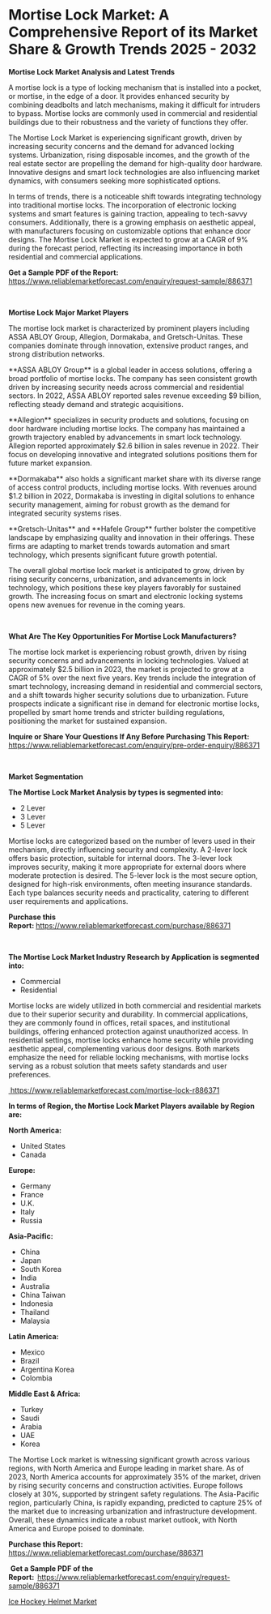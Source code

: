 <p><h1>Mortise Lock Market: A Comprehensive Report of its Market Share & Growth Trends 2025 - 2032</h1></p><p><strong>Mortise Lock Market Analysis and Latest Trends</strong></p>
<p><p>A mortise lock is a type of locking mechanism that is installed into a pocket, or mortise, in the edge of a door. It provides enhanced security by combining deadbolts and latch mechanisms, making it difficult for intruders to bypass. Mortise locks are commonly used in commercial and residential buildings due to their robustness and the variety of functions they offer.</p><p>The Mortise Lock Market is experiencing significant growth, driven by increasing security concerns and the demand for advanced locking systems. Urbanization, rising disposable incomes, and the growth of the real estate sector are propelling the demand for high-quality door hardware. Innovative designs and smart lock technologies are also influencing market dynamics, with consumers seeking more sophisticated options.</p><p>In terms of trends, there is a noticeable shift towards integrating technology into traditional mortise locks. The incorporation of electronic locking systems and smart features is gaining traction, appealing to tech-savvy consumers. Additionally, there is a growing emphasis on aesthetic appeal, with manufacturers focusing on customizable options that enhance door designs. The Mortise Lock Market is expected to grow at a CAGR of 9% during the forecast period, reflecting its increasing importance in both residential and commercial applications.</p></p>
<p><strong>Get a Sample PDF of the Report:&nbsp;</strong> <a href="https://www.reliablemarketforecast.com/enquiry/request-sample/886371?utm_campaign=2407&utm_medium=2&utm_source=Github&utm_content=ia&utm_term=08022025&utm_id=mortise-lock">https://www.reliablemarketforecast.com/enquiry/request-sample/886371</a></p>
<p>&nbsp;</p>
<p><strong>Mortise Lock Major Market Players</strong></p>
<p><p>The mortise lock market is characterized by prominent players including ASSA ABLOY Group, Allegion, Dormakaba, and Gretsch-Unitas. These companies dominate through innovation, extensive product ranges, and strong distribution networks.</p><p>**ASSA ABLOY Group** is a global leader in access solutions, offering a broad portfolio of mortise locks. The company has seen consistent growth driven by increasing security needs across commercial and residential sectors. In 2022, ASSA ABLOY reported sales revenue exceeding $9 billion, reflecting steady demand and strategic acquisitions.</p><p>**Allegion** specializes in security products and solutions, focusing on door hardware including mortise locks. The company has maintained a growth trajectory enabled by advancements in smart lock technology. Allegion reported approximately $2.6 billion in sales revenue in 2022. Their focus on developing innovative and integrated solutions positions them for future market expansion.</p><p>**Dormakaba** also holds a significant market share with its diverse range of access control products, including mortise locks. With revenues around $1.2 billion in 2022, Dormakaba is investing in digital solutions to enhance security management, aiming for robust growth as the demand for integrated security systems rises.</p><p>**Gretsch-Unitas** and **Hafele Group** further bolster the competitive landscape by emphasizing quality and innovation in their offerings. These firms are adapting to market trends towards automation and smart technology, which presents significant future growth potential.</p><p>The overall global mortise lock market is anticipated to grow, driven by rising security concerns, urbanization, and advancements in lock technology, which positions these key players favorably for sustained growth. The increasing focus on smart and electronic locking systems opens new avenues for revenue in the coming years.</p></p>
<p>&nbsp;</p>
<p><strong>What Are The Key Opportunities For Mortise Lock Manufacturers?</strong></p>
<p><p>The mortise lock market is experiencing robust growth, driven by rising security concerns and advancements in locking technologies. Valued at approximately $2.5 billion in 2023, the market is projected to grow at a CAGR of 5% over the next five years. Key trends include the integration of smart technology, increasing demand in residential and commercial sectors, and a shift towards higher security solutions due to urbanization. Future prospects indicate a significant rise in demand for electronic mortise locks, propelled by smart home trends and stricter building regulations, positioning the market for sustained expansion.</p></p>
<p><strong>Inquire or Share Your Questions If Any Before Purchasing This Report:</strong> <a href="https://www.reliablemarketforecast.com/enquiry/pre-order-enquiry/886371?utm_campaign=2407&utm_medium=2&utm_source=Github&utm_content=ia&utm_term=08022025&utm_id=mortise-lock">https://www.reliablemarketforecast.com/enquiry/pre-order-enquiry/886371</a></p>
<p>&nbsp;</p>
<p><strong>Market Segmentation</strong></p>
<p><strong>The Mortise Lock Market Analysis by types is segmented into:</strong></p>
<p><ul><li>2 Lever</li><li>3 Lever</li><li>5 Lever</li></ul></p>
<p><p>Mortise locks are categorized based on the number of levers used in their mechanism, directly influencing security and complexity. A 2-lever lock offers basic protection, suitable for internal doors. The 3-lever lock improves security, making it more appropriate for external doors where moderate protection is desired. The 5-lever lock is the most secure option, designed for high-risk environments, often meeting insurance standards. Each type balances security needs and practicality, catering to different user requirements and applications.</p></p>
<p><strong>Purchase this Report:&nbsp;</strong><a href="https://www.reliablemarketforecast.com/purchase/886371?utm_campaign=2407&utm_medium=2&utm_source=Github&utm_content=ia&utm_term=08022025&utm_id=mortise-lock">https://www.reliablemarketforecast.com/purchase/886371</a></p>
<p>&nbsp;</p>
<p><strong>The Mortise Lock Market Industry Research by Application is segmented into:</strong></p>
<p><ul><li>Commercial</li><li>Residential</li></ul></p>
<p><p>Mortise locks are widely utilized in both commercial and residential markets due to their superior security and durability. In commercial applications, they are commonly found in offices, retail spaces, and institutional buildings, offering enhanced protection against unauthorized access. In residential settings, mortise locks enhance home security while providing aesthetic appeal, complementing various door designs. Both markets emphasize the need for reliable locking mechanisms, with mortise locks serving as a robust solution that meets safety standards and user preferences.</p></p>
<p><a href="https://www.reliablemarketforecast.com/mortise-lock-r886371?utm_campaign=2407&utm_medium=2&utm_source=Github&utm_content=ia&utm_term=08022025&utm_id=mortise-lock">&nbsp;https://www.reliablemarketforecast.com/mortise-lock-r886371</a></p>
<p><strong>In terms of Region, the Mortise Lock Market Players available by Region are:</strong></p>
<p>
    <p> <strong> North America: </strong>
        <ul>
            <li>United States</li>
            <li>Canada</li>
        </ul>
        </p> 
    <p> <strong> Europe: </strong>
        <ul>
            <li>Germany</li>
            <li>France</li>
            <li>U.K.</li>
            <li>Italy</li>
            <li>Russia</li>
        </ul>
        </p> 
    <p> <strong> Asia-Pacific: </strong>
        <ul>
            <li>China</li>
            <li>Japan</li>
            <li>South Korea</li>
            <li>India</li>
            <li>Australia</li>
            <li>China Taiwan</li>
            <li>Indonesia</li>
            <li>Thailand</li>
            <li>Malaysia</li>
        </ul>
        </p> 
    <p> <strong> Latin America: </strong>
        <ul>
            <li>Mexico</li>
            <li>Brazil</li>
            <li>Argentina Korea</li>
            <li>Colombia</li>
        </ul>
        </p> 
    <p> <strong> Middle East & Africa: </strong>
        <ul>
            <li>Turkey</li>
            <li>Saudi</li>
            <li>Arabia</li>
            <li>UAE</li>
            <li>Korea</li>
        </ul>
    </p>
    </p>
<p><p>The Mortise Lock market is witnessing significant growth across various regions, with North America and Europe leading in market share. As of 2023, North America accounts for approximately 35% of the market, driven by rising security concerns and construction activities. Europe follows closely at 30%, supported by stringent safety regulations. The Asia-Pacific region, particularly China, is rapidly expanding, predicted to capture 25% of the market due to increasing urbanization and infrastructure development. Overall, these dynamics indicate a robust market outlook, with North America and Europe poised to dominate.</p></p>
<p><strong>Purchase this Report: </strong><a href="https://www.reliablemarketforecast.com/purchase/886371?utm_campaign=2407&utm_medium=2&utm_source=Github&utm_content=ia&utm_term=08022025&utm_id=mortise-lock">https://www.reliablemarketforecast.com/purchase/886371</a></p>
<p>&nbsp;<strong>Get a Sample PDF of the Report:&nbsp;&nbsp;</strong><a href="https://www.reliablemarketforecast.com/enquiry/request-sample/886371?utm_campaign=2407&utm_medium=2&utm_source=Github&utm_content=ia&utm_term=08022025&utm_id=mortise-lock">https://www.reliablemarketforecast.com/enquiry/request-sample/886371</a></p>
<p><strong></strong></p>
<p><p><a href="https://github.com/bogganbillie6969/Market-Research-Report-List-1/blob/main/ice-hockey-helmet-market.md?utm_campaign=2407&utm_medium=2&utm_source=Github&utm_content=ia&utm_term=08022025&utm_id=mortise-lock">Ice Hockey Helmet Market</a></p></p>
